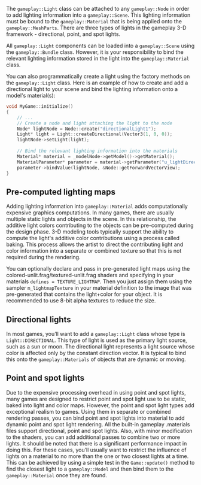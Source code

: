 The `gameplay::Light` class can be attached to any `gameplay::Node` in order to add lighting information into a `gameplay::Scene`. This lighting information must be bound to the `gameplay::Material` that is being applied onto the `gameplay::MeshParts`. There are three types of lights in the gameplay 3-D framework - directional, point, and spot lights.

All `gameplay::Light` components can be loaded into a `gameplay::Scene` using the `gameplay::Bundle` class. However, it is your responsibility to bind the relevant lighting information stored in the light into the `gameplay::Material` class.

You can also programmatically create a light using the factory methods on the `gameplay::Light` class. Here is an example of how to create and add a directional light to your scene and bind the lighting information onto a model's material(s):

```c++
void MyGame::initialize()
{
    // ...
    // Create a node and light attaching the light to the node
    Node* lightNode = Node::create("directionalLight1");
    Light* light = Light::createDirectional(Vector3(1, 0, 0));
    lightNode->setLight(light);
 
    // Bind the relevant lighting information into the materials
    Material* material = _modelNode->getModel()->getMaterial();
    MaterialParameter* parameter = material->getParameter("u_lightDirection");
    parameter->bindValue(lightNode, &Node::getForwardVectorView);
}
```

## Pre-computed lighting maps

Adding lighting information into `gameplay::Material` adds computationally expensive graphics computations. In many games, there are usually multiple static lights and objects in the scene. In this relationship, the additive light colors contributing to the objects can be pre-computed during the design phase. 3-D modeling tools typically support the ability to compute the light's additive color contributions using a process called baking. This process allows the artist to direct the contributing light and color information into a separate or combined texture so that this is not required during the rendering.

You can optionally declare and pass in pre-generated light maps using the colored-unlit.frag/textured-unlit.frag shaders and specifying in your materials `defines = TEXTURE_LIGHTMAP`.
Then you just assign them using the sampler `m_lightmapTexture` in your material definition to the image that was pre-generated that contains the light+color for your object. It is recommended to use 8-bit alpha textures to reduce the size.

## Directional lights

In most games, you’ll want to add a `gameplay::Light` class whose type is `Light::DIRECTIONAL`. This type of light is used as the primary light source, such as a sun or moon. The directional light represents a light source whose color is affected only by the constant direction vector. It is typical to bind this onto the `gameplay::Materials` of objects that are dynamic or moving.

## Point and spot lights

Due to the expensive processing overhead in using point and spot lights, many games are designed to restrict point and spot light use to be static, baked into light and color maps. However, the point and spot light types add exceptional realism to games. Using them in separate or combined rendering passes, you can bind point and spot lights into material to add dynamic point and spot light rendering. All the built-in gameplay .materials files support directional, point and spot lights. Also, with minor modification to the shaders, you can add additional passes to combine two or more lights. It should be noted that there is a significant performance impact in doing this. For these cases, you’ll usually want to restrict the influence of lights on a material to no more than the one or two closest lights at a time. This can be achieved by using a simple test in the `Game::update()` method to find the closest light to a `gameplay::Model` and then bind them to the `gameplay::Material` once they are found.